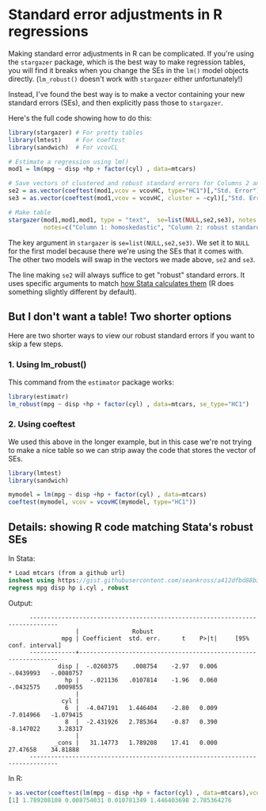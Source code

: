 # Standard error adjustments in R regressions # 

Making standard error adjustments in R can be complicated. If you're using the `stargazer` package, which is the best way to make regression tables, you will find it breaks when you change the SEs in the `lm()` model objects directly. (`lm_robust()` doesn't work with `stargazer` either unfortunately!)

Instead, I've found the best way is to make a vector containing your new standard errors (SEs), and then explicitly pass those to `stargazer`. 

Here's the full code showing how to do this:

```R
library(stargazer) # For pretty tables 
library(lmtest)    # For coeftest
library(sandwich)  # For vcovCL

# Estimate a regression using lm() 
mod1 = lm(mpg ~ disp +hp + factor(cyl) , data=mtcars)

# Save vectors of clustered and robust standard errors for Columns 2 and 3
se2 = as.vector(coeftest(mod1,vcov = vcovHC, type="HC1")[,"Std. Error"])     # Robust (Heteroskedasticity consistent) SEs
se3 = as.vector(coeftest(mod1,vcov = vcovHC, cluster = ~cyl)[,"Std. Error"]) # Cluster SEs at "cyl" level

# Make table
stargazer(mod1,mod1,mod1, type = "text",  se=list(NULL,se2,se3), notes.align = "l",
          notes=c("Column 1: homoskedastic", "Column 2: robust standard errors", "Column 3: clustered standard errors."))
```
The key argument in `stargazer` is `se=list(NULL,se2,se3)`. We set it to `NULL` for the first model because there we're using the SEs that it comes with. The other two models will swap in the vectors we made above, `se2` and `se3`. 

The line making `se2` will always suffice to get "robust" standard errors. It uses specific arguments to match [how Stata calculates them]([url](https://stats.stackexchange.com/questions/117052/replicating-statas-robust-option-in-r)) (R does something slightly different by default).

## But I don't want a table! Two shorter options ## 

Here are two shorter ways to view our robust standard errors if you want to skip a few steps.

### 1. Using lm_robust() ###
This command from the `estimator` package works:
```R
library(estimatr)
lm_robust(mpg ~ disp +hp + factor(cyl) , data=mtcars, se_type="HC1")
```
### 2. Using coeftest ###
We used this above in the longer example, but in this case we're not trying to make a nice table so we can strip away the code that stores the vector of SEs.
```R
library(lmtest)
library(sandwich)

mymodel = lm(mpg ~ disp +hp + factor(cyl) , data=mtcars)
coeftest(mymodel, vcov = vcovHC(mymodel, type="HC1"))
```

## Details: showing R code matching Stata's robust SEs ##

In Stata:
```Stata
* Load mtcars (from a github url)
insheet using https://gist.githubusercontent.com/seankross/a412dfbd88b3db70b74b/raw/5f23f993cd87c283ce766e7ac6b329ee7cc2e1d1/mtcars.csv
regress mpg disp hp i.cyl , robust
```
Output: 

          ------------------------------------------------------------------------------
                       |               Robust
                   mpg | Coefficient  std. err.      t    P>|t|     [95% conf. interval]
          -------------+----------------------------------------------------------------
                  disp |  -.0260375    .008754    -2.97   0.006    -.0439993   -.0080757
                    hp |   -.021136   .0107814    -1.96   0.060    -.0432575    .0009855
                       |
                   cyl |
                    6  |  -4.047191   1.446404    -2.80   0.009    -7.014966   -1.079415
                    8  |  -2.431926   2.785364    -0.87   0.390    -8.147022     3.28317
                       |
                 _cons |   31.14773   1.789208    17.41   0.000     27.47658    34.81888
          ------------------------------------------------------------------------------
In R:
```R
> as.vector(coeftest(lm(mpg ~ disp +hp + factor(cyl) , data=mtcars),vcov = vcovHC, type="HC1")[,"Std. Error"])
[1] 1.789208108 0.008754031 0.010781349 1.446403698 2.785364276
```
